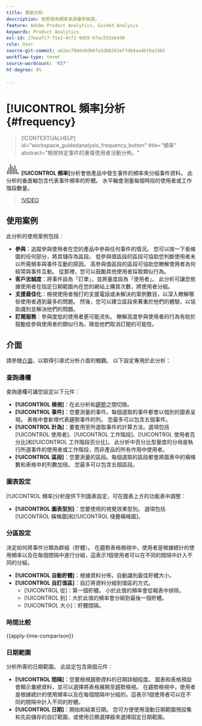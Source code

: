 ```yaml
---
title: 頻率分析
description: 依照使用頻率來測量參與度。
feature: Adobe Product Analytics, Guided Analysis
keywords: Product Analytics
exl-id: 27eaa7c7-f1e1-4cf1-9d59-67ac552eb430
role: User
source-git-commit: a62ac798da9d66fa3d88262ef7d04aa4bf6a3303
workflow-type: tm+mt
source-wordcount: '657'
ht-degree: 9%

---
```


# [!UICONTROL 頻率]分析 {#frequency}

<!-- markdownlint-disable MD034 -->

>[!CONTEXTUALHELP]
>id="workspace_guidedanalysis_frequency_button"
>title="頻率"
>abstract="檢視特定事件的重複使用者活動分佈。"

<!-- markdownlint-enable MD034 -->

![頻率](/help/assets/icons/Histogram.svg) **[!UICONTROL 頻率]**&#x200B;分析會依產品中發生事件的頻率來分組事件資料。 此分析的垂直軸包含代表事件頻率的貯體。 水平軸會測量每個時段的使用者或工作階段數量。

>[!VIDEO](https://video.tv.adobe.com/v/3428089/?learn=on)

## 使用案例

此分析的使用案例包括：

* **參與**：追蹤參與使用者在您的產品中參與任何事件的情況。 您可以按一下長條圖的任何部分，將其儲存為區段。 低參與值區段的區段可協助您判斷使用者未以所需頻率與事件互動的原因。 高參與值區段的區段可協助您瞭解使用者為何經常與事件互動。 從那裡，您可以鼓勵其他使用者採取類似行為。
* **客戶忠誠度**：將事件設為「訂單」，並將量度設為「使用者」。 此分析可讓您依據使用者在指定日期範圍內在您的網站上購買次數，將使用者分組。
* **支援最佳化**：檢視使用者撥打的支援電話或未解決的案例數目，以深入瞭解哪些使用者遇到最多的問題。 然後，您可以建立區段來著重於他們的體驗，以協助識別並解決他們的問題。
* **訂閱服務**：參與度低的使用者更可能流失。 瞭解高度參與使用者的行為有助於鼓勵低參與使用者的類似行為，降低他們取消訂閱的可能性。

## 介面

請參閱[介面](../overview.md#interface)，以取得引導式分析介面的概觀。 以下設定專用於此分析：

### 查詢邊欄

查詢邊欄可讓您設定以下元件：

* **[!UICONTROL 檢視]**：在此分析和[趨勢](trends.md)之間切換。
* **[!UICONTROL 事件]**：您要測量的事件。每個選取的事件都會以個別的圖表呈現。 表格中會新增代表趨勢事件的列。 您最多可以包含五個事件。
* **[!UICONTROL 計為]**：要套用至所選取事件的計算方法。選項包括[!UICONTROL 使用者]、[!UICONTROL 工作階段]、[!UICONTROL 使用者百分比]和[!UICONTROL 工作階段百分比]。 此分析中百分比型量度的分母是執行所選事件的使用者或工作階段，而非產品的所有作用中使用者。
* **[!UICONTROL 區段]**：您要測量的區段。每個選取的區段都會將圖表中的橫條數和表格中的列數加倍。 您最多可以包含五個區段。

### 圖表設定

[!UICONTROL 頻率]分析提供下列圖表設定，可在圖表上方的功能表中調整：

* **[!UICONTROL 圖表型別]**：您要使用的視覺效果型別。 選項包括[!UICONTROL 橫條圖]和[!UICONTROL 棧疊橫條圖]。

### 分區設定

決定如何將事件分類為群組（貯體）。 在趨勢表格檢視中，使用者是根據總計的使用頻率以及在每個間隔中進行分組，這表示1個使用者可以在不同的間隔中計入不同的分組。

* **[!UICONTROL 自動貯體]**：根據資料分佈，自動識別最佳貯體大小。
* **[!UICONTROL 自訂值區]**：自訂將資料分組到值區的方式。
   * [!UICONTROL 從]：第一個貯體。 小於此值的頻率會從報表中排除。
   * [!UICONTROL 到]：大於此值的頻率會分組到最後一個貯體。
   * [!UICONTROL 大小]：貯體間隔。

### 時間比較

{{apply-time-comparison}}

### 日期範圍

分析所需的日期範圍。 此設定包含兩個元件：

* **[!UICONTROL 間隔]**：您要檢視趨勢資料的日期詳細程度。 圖表和表格預設會顯示彙總資料，並可以選擇將表格展開至趨勢檢視。 在趨勢檢視中，使用者是根據總計的使用頻率以及在每個間隔中分組的，這表示1個使用者可以在不同的間隔中計入不同的貯體。
* **[!UICONTROL 日期]**：開始和結束日期。 您可方便使用滾動日期範圍預設集和先前儲存的自訂範圍，或使用日曆選擇器來選擇固定日期範圍。


<!--
## Example

See below foran example of the analysis.

![Frequency](../assets/frequency.png)

-->
